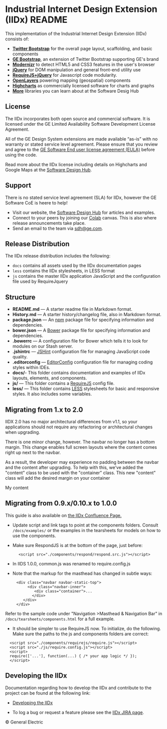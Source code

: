 Industrial Internet Design Extension (IIDx) README
========================================

This implementation of the Industrial Internet Design Extension (IIDx) consists of:

- [**Twitter Bootstrap**](http://twitter.github.com/bootstrap/) for the overall page layout, scaffolding, and basic components
- [**GE Bootstrap**](http://3.39.74.92:7990/projects/DXC/repos/ge-bootstrap), an extension of Twitter Bootstrap supporting GE's brand
- [**Modernizr**](http://modernizr.com/) to detect HTML5 and CSS3 features in the user's browser
- [**jQuery**](http://jquery.com/) for DOM manipulation and general front-end utility use
- [**RequireJS+jQuery**](https://github.com/jrburke/require-jquery) for Javascript code modularity.
- [**OpenLayers**](http://openlayers.org/) powering mapping (geospatial) components
- [**Highcharts**](http://highcharts.com/) as commercially licensed software for charts and graphs
- [**More**](http://gesdh.com/industrial-internet/developer) libraries you can learn about at the Software Desig Hub

License
-------

The IIDx incorporates both open source and commercial software. It is licensed under the GE Limited Availability Software Development License Agreement.

All of the GE Design System extensions are made available “as-is” with no warranty or stated service level agreement. Please ensure that you review and agree to the [GE Software End user license agreement (EULA)](http://gesdh.com/industrial-internet/license
) before using the code.

Read more about the IIDx license including details on Highcharts and Google Maps at the [Software Design Hub](http://gesdh.com/industrial-internet/license
).

Support
-------

There is no stated service level agreement (SLA) for IIDx, however the GE Software CoE is heere to help!

- Visit our website, the [Software Design Hub](http://gesdh.com/industrial-internet) for articles and examples.
- Connect to your peers by joining our [Colab](http://gesdh.com/industrial-internet/community) canvas. This is also where release announcements take place.
- Send an email to the team via <sdh@ge.com>.

Release Distribution
--------------------
The IIDx release distribution includes the following:

- `docs` contains all assets used by the IIDx documentation pages
- `less` contains the IIDx stylesheets, in LESS format
- `js` contains the master IIDx application JavaScript and the configuration file used by RequireJquery

## Structure

- **README.md** — A starter readme file in Markdown format.
- **History.md** — A starter history/changelog file, also in Markdown format.
- **package.json** — An [npm](https://npmjs.org/) package file for specifying information and dependencies.
- **bower.json** — A [Bower](http://bower.io/) package file for specifying information and dependencies.
- **.bowerrc** — A configuration file for Bower which tells it to look for modules on our Stash server.
- **.jshintrc** — [JSHint](http://www.jshint.com/) configuration file for managing JavaScript code quality.
- **.editorconfig** — [EditorConfig](http://editorconfig.org/) configuration file for managing coding styles within IDEs.
- **docs/**- This folder contains documentation and examples of IIDx layouts, elements, and components.
- **js/** — This folder contains a [RequireJS](http://requirejs.org/) config file.
- **less/** — This folder contains [LESS](http://lesscss.org/) stylesheets for basic and responsive styles. It also includes some variables.

## Migrating from 1.x to 2.0

IIDX 2.0 has no major architectural differences from v1.1, so your applications should not require any refactoring or architectural
changes when upgrading.

There is one minor change, however. The navbar no longer has a bottom margin. This change enables full screen layouts where the content
comes right up next to the navbar.

As a result, the developer may experience no padding between the navbar and the content after upgrading. To help with this, we've added the "content" class to be used with the "container" class.
This new "content" class will add the desired margin on your container

<div class="container content">
    My content
</div>

## Migrating from 0.9.x/0.10.x to 1.0.0

This guide is also available on [the IIDx Confluence Page.](https://devcloud.swcoe.ge.com/devspace/pages/viewpage.action?pageId=50172400)

- Update script and link tags to point at the components folders. Consult `/docs/examples/` or the examples in the tearsheets for models on how to use the components.

- Make sure RespondJS is at the bottom of the page, just before</body>:

```
      <script src="./components/respond/respond.src.js"></script>
```

- In IIDS 1.0.0, common.js was renamed to require.config.js

- Note that the markup for the masthead has changed in subtle ways:

```
     <div class="navbar navbar-static-top">
          <div class="navbar-inner">
             <div class="container">...
            </div>
        </div>
     </div>
```

Refer to the sample code under "Navigation >Masthead & Navigation Bar" in `/docs/tearsheets/components.html` for a full example.

- It should be simpler to use RequireJS now. To initialize, do the following. Make sure the paths to the js and components folders are correct:

```
  <script src="./components/requirejs/require.js"></script>
  <script src="./js/require.config.js"></script>
  <script>
  require(['...'], function(...) { /* your app logic */ });
  </script>
```

## Developing the IIDx

Documentation regarding how to develop the IIDx and contribute to the project can be found at the following link:

- [Developing the IIDx](https://devcloud.swcoe.ge.com/devspace/display/IIDS/Developing+the+IIDS)

- To log a bug or request a feature please see the [IIDx JIRA page](https://devcloud.swcoe.ge.com/tracker/browse/IIDS).

© General Electric 